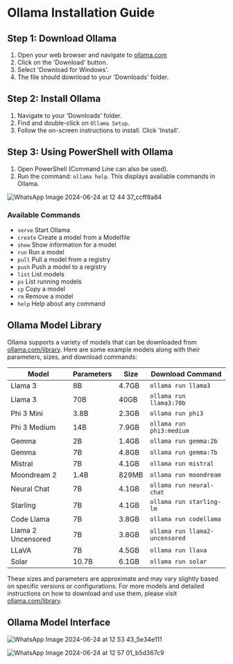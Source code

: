 # Ollama Installation Guide

## Step 1: Download Ollama
1. Open your web browser and navigate to [ollama.com](https://ollama.com)
2. Click on the 'Download' button.
3. Select 'Download for Windows'.
4. The file should download to your 'Downloads' folder.

## Step 2: Install Ollama
1. Navigate to your 'Downloads' folder.
2. Find and double-click on `Ollama Setup`.
3. Follow the on-screen instructions to install. Click 'Install'.

## Step 3: Using PowerShell with Ollama
1. Open PowerShell (Command Line can also be used).
2. Run the command: `ollama help`. This displays available commands in Ollama.
   

![WhatsApp Image 2024-06-24 at 12 44 37_ccff8a84](https://github.com/Tanmoy-Santra/Ollama-Openchat/assets/123796923/26637f30-0aa6-4406-b78d-50afca6a6c8d)



### Available Commands
- `serve`       Start Ollama
- `create`      Create a model from a Modelfile
- `show`        Show information for a model
- `run`         Run a model
- `pull`        Pull a model from a registry
- `push`        Push a model to a registry
- `list`        List models
- `ps`          List running models
- `cp`          Copy a model
- `rm`          Remove a model
- `help`        Help about any command

## Ollama Model Library

Ollama supports a variety of models that can be downloaded from [ollama.com/library](https://ollama.com/library). Here are some example models along with their parameters, sizes, and download commands:

| Model              | Parameters | Size   | Download Command               |
|--------------------|------------|--------|--------------------------------|
| Llama 3            | 8B         | 4.7GB  | `ollama run llama3`            |
| Llama 3            | 70B        | 40GB   | `ollama run llama3:70b`        |
| Phi 3 Mini         | 3.8B       | 2.3GB  | `ollama run phi3`              |
| Phi 3 Medium       | 14B        | 7.9GB  | `ollama run phi3:medium`       |
| Gemma              | 2B         | 1.4GB  | `ollama run gemma:2b`          |
| Gemma              | 7B         | 4.8GB  | `ollama run gemma:7b`          |
| Mistral            | 7B         | 4.1GB  | `ollama run mistral`           |
| Moondream 2        | 1.4B       | 829MB  | `ollama run moondream`         |
| Neural Chat        | 7B         | 4.1GB  | `ollama run neural-chat`       |
| Starling           | 7B         | 4.1GB  | `ollama run starling-lm`       |
| Code Llama         | 7B         | 3.8GB  | `ollama run codellama`         |
| Llama 2 Uncensored | 7B         | 3.8GB  | `ollama run llama2-uncensored` |
| LLaVA              | 7B         | 4.5GB  | `ollama run llava`             |
| Solar              | 10.7B      | 6.1GB  | `ollama run solar`             |

These sizes and parameters are approximate and may vary slightly based on specific versions or configurations. For more models and detailed instructions on how to download and use them, please visit [ollama.com/library](https://ollama.com/library).


## Ollama Model Interface


![WhatsApp Image 2024-06-24 at 12 53 43_5e34e111](https://github.com/Tanmoy-Santra/Ollama-Openchat/assets/123796923/b86fd8a3-7d16-4369-b3d7-6c4f69e0fe82)



![WhatsApp Image 2024-06-24 at 12 57 01_b5d367c9](https://github.com/Tanmoy-Santra/Ollama-Openchat/assets/123796923/2ff59c8c-6b71-4150-9b89-0c3d6d6e585d)

